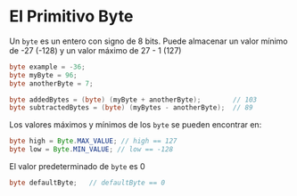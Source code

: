 # El Primitivo Byte

Un `byte` es un entero con signo de 8 bits.
Puede almacenar un valor mínimo de -27 (-128) y un valor máximo de 27 - 1 (127)
```java
byte example = -36;
byte myByte = 96;
byte anotherByte = 7;

byte addedBytes = (byte) (myByte + anotherByte);        // 103
byte subtractedBytes = (byte) (myBytes - anotherByte);  // 89
```
Los valores máximos y mínimos de los `byte` se pueden encontrar en:
```java
byte high = Byte.MAX_VALUE; // high == 127
byte low = Byte.MIN_VALUE; // low == -128
```
El valor predeterminado de `byte` es 0
```java
byte defaultByte;   // defaultByte == 0
```